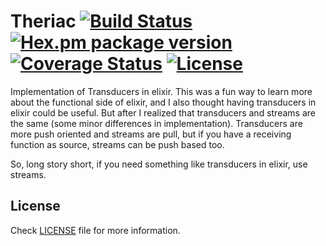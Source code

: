 Theriac [![Build Status](https://travis-ci.org/timdeputter/theriac.svg?branch=master)](https://travis-ci.org/timdeputter/theriac) [![Hex.pm package version](https://img.shields.io/hexpm/v/theriac.svg?style=flat)](https://hex.pm/packages/theriac) [![Coverage Status](https://coveralls.io/repos/timdeputter/theriac/badge.svg?branch=master)](https://coveralls.io/r/timdeputter/theriac?branch=master) [![License](http://img.shields.io/hexpm/l/theriac.svg?style=flat)](https://github.com/timdeputter/theriac/blob/master/LICENSE.md)
==========


Implementation of Transducers in elixir. This was a fun way to learn more about the functional side of elixir, and I also thought having transducers in elixir could be useful.
But after I realized that transducers and streams are the same (some minor differences in implementation).
Transducers are more push oriented and streams are pull, but if you have a receiving function as source,
streams can be push based too.

So, long story short, if you need something like transducers in elixir, use streams.


## License

Check [LICENSE](LICENSE) file for more information.
